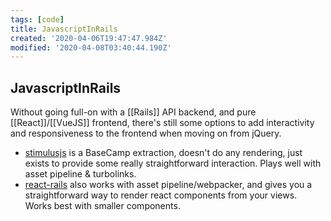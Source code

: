 ```yaml
---
tags: [code]
title: JavascriptInRails
created: '2020-04-06T19:47:47.984Z'
modified: '2020-04-08T03:40:44.190Z'
---
```


## JavascriptInRails

Without going full-on with a [[Rails]] API backend, and pure [[React]]/[[VueJS]] frontend, there's still some options to add interactivity and responsiveness to the frontend when moving on from jQuery.

- [stimulusjs](https://stimulusjs.org/) is a BaseCamp extraction, doesn't do any rendering, just exists to provide some really straightforward interaction. Plays well with asset pipeline & turbolinks.
- [react-rails](https://github.com/reactjs/react-rails) also works with asset pipeline/webpacker, and gives you a straightforward way to render react components from your views. Works best with smaller components.
